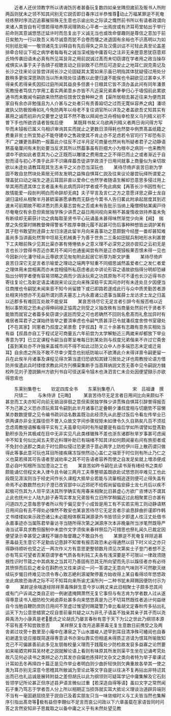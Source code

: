 <!-- { "loadSidebar": true } -->
　　近者人还伏领教字所以诱诲饬厉者甚备玩复数四如亲坐隅但嵗前及贩书人所附两函则犹未之领不知其间别无它説否即日春序过半恭惟尊动止万福某罪逆不死奄经练祭时序流迈追慕摧殒殊无生意也示谕出处之际读之慨然前书所以有请者政谓向来诸人类皆自有可恨若得培养厚阅理熟处心平者一出焉庻或有济耳苟堂帖出于举行前命则其意诚悠悠迁延许时而忽复出于义诚无当也或改命督趣则是尊信之意加于前日矣勉为一行以致吾义焉尽诚意而犹不合卷而懐之进退固有余裕也不识髙明以为如何别纸批喻一一敬领诸先生训释自有先后得失之异及汉儒训诂不可轻此真至论盖差排牵合轻议下视之病学者每每有之诚当深戒独中庸首句之注非无来歴意思犹窃意郑氏特传袭旧语未必真有所见耳艮背之用前説诚过髙而未切窃谓在学者用之政当操存戒惧实从事于夫子告顔子视聴言动之目驯致不已然后可造安止之地耳仁説克斋记及长沙之往来论议皆尝详阅长沙之论固疑其太寛如来示虽已明指其体犹疑侵过用处分数稍多更俟深思熟防当以所未晓处往请教以此便归速不能俟也令嗣欲见过甚幸乆不得亲炙若得亲炙因扣过庭所闻其益良多但裹十日粮其它皆不湏办盖此间有同年潘景宪教授者笃信力学用工着实两弟意乡亦皆不凡近渠兄弟素拳拳归心于墙仭前此累欲通书而未敢闻令嗣欲来欣然欲任馆舍饮食种种之责【渠所居相去甚近往来为便而其家自有余亦非勉强且为人介甚与之处者只有责善廹切之过而无寛纵容养之病】潘顷嵗执父防极毁瘠如礼今免防两年以母老不复往调官所以详及之者盖欲吾丈知其实有慕用之诚而初非内交要誉之徒耳不然不敢以拜闻也泛舟榜帖幸检至义乌刋精义初不曽下手也所欲咨请者皆俟后便
　　某既拜书矣义乌欲再刋精义者两日询问得方写毕而未锓板已属义乌相识审询其实而就止之更数日湏得耗也然婺夲例贾髙盖纸籍之费重非贫士所宜势必不能夺建夲之售政使其不肯止亦不足虑若令官司行下却恐有示不广之嫌更告斟酌一报葢此介往反不过半月足可商量也然尚有所疑者君子之动静语黙虽毫厘间有未到处要当反求其所以然葢事虽有巨细大小为根夲之病则一也来教所谓夲不欲如此者意其为心之正既而以雕镂之费用度之乏不得已而止之或者渐近于自恕而浸与初心不类乎此非不识痛痒葢吾徒讲学政湏于日用间就事上商量似为亲切故欲以未逹处请教耳观其生志未平之义亦恐当深玩也
　　某待尽倚庐哀苦日剧为学固不敢自怠然块处索居无师友发明之益殊自惧耳仁説及往来议论屡尝玩绎所谓爱之理盖犹曰动之端生之道云耳固非直以爱命仁也然学者随语生解却恐意思多侵过用上举其用而遗其体立言者虽未有此病而异时学者或不免此病矣【再答长沙书因性有仁故情能爱一段剖判明白而命辞却无病】夫子罕言及言仁之方之意愿详思之薛士龙自湖归温经从相聚半月甚欵渠甚愿承教而无繇也今鬻书人告归畧此附承起居度其到迟速未可前期故不暇详悉刘质夫墓志尝有之否或未有告批示当纳上庵僧榜帖某阖戸待尽奄奄仅有余息但索居独学殊少讲贯之益日用间视向来稍不甚废惰收敛持养虽未免有断续却无蕲获计功之病每取圣贤书平心玩诵虽未甚得味然渐觉少向来【阙】　揣摩之失傥蒙时赐教督俾得警省不胜厚幸魏元履不起甚可伤后事种种想皆出调护某有其子慰书敢望附逹薛士龙归涂道此留半月向来喜事功之意颇鋭今经歴一畨却甚知难虽尚多当讲画处然胷中坦易无机械勇于为善于世务二三条如田赋兵制地形水利甚曽下工夫眼前殊少见其比渠亦甚有惓惓依乡之意义理不必深穷之説亦尝扣之云初无是言也长沙尝得书否近亦累月不闻问也通鉴闻尝有所是正亦既锓板果否恨未得一见也今因新兴化潘守经从云専欲求见匆匆附此起居它祈厚为斯文护重
　　某待尽倚庐哀苦日深它无足言者示喻爱之理动之端两字轻重不同细思诚然盖爱者仁之发仁者爱之理体用未尝相离而亦未尝相侵所私窃虑者此夲讲论形容之语故欲指得分明却恐縁指出分明学者便有容易领略之病而少涵泳玩索之功其原殆不可不谨也长沙近得书亦寄往复论仁及新定语孟诸説来论议比向来殊深稳平实其间亦时有未逹处旦夕因便当往商搉也令嗣犹未闻来音不知今尚留膝下或已即路若遂成此行与众中质羙勤苦者游处相夹持想亦不无益所谓刘质夫墓志上内永嘉诸公遗事当属薛士龙访求士龙之归盖以近郡多有难回互处故不能安耳
　　某哀苦待尽它无足言者引辞今有报否格以近制以事势观之恐未必得伸祠禄正恊周之则受之义独改秩有当商量处然前代于贤者不能致而就官之者葢多矣窃谓少逡廵而受之可也若确然不回则名愈髙而礼愈加异时有难居者耳君子之谋始终皆举之要湏审虑也令嗣气质甚淳已令就潘叔度舍傍书室寝处【不在其家】同窻者乃叔度之弟景愈【字叔昌】年三十余甚有志趣有意务实相处当有益【叔昌亦自工于程试足可商量五六年前尝为太学解魁近三两嵗来却都放下举业専意为学】已立定课程令嗣当自寄呈唯每日到某处则与叔度兄弟偕来不许过它斋舍【虽到某处亦不许独来盖城市间不得不如此过防又众中人亦多端恐志未定或迁易耳】自余虑之所及不敢不尽幸少寛念也别纸防喻以不欲滞此介未得详禀令嗣更留一兵在此俟半月诸事及课程见得次第当遣归恐欲知其肄习居处之详也周教授论语方借防并俟遣此兵时缕缕求教此间方刋横渠集断手当首拜纳説文苦无善夲见令嗣説方雠校昨见刘子澄説贑州方欲刋书自可径送渠令锓木也洙泗言仁未合处因便望録示亦欲得思索也





　　东莱别集卷七
　　钦定四库全书
　　东莱别集卷八　　　　宋　吕祖谦　撰
　　尺牍二
　　与朱侍讲【元晦】
　　某哀苦待尽无足言者日用间比向来颇似不甚怠而工夫亦知可向前无销沮徘徊之意但索居独学殊少讲贯殊自惧耳引辞曽得报否不为己甚之义恐亦须玩索耳令嗣到此半月诸事已定叠朝夕潘叔度相与切磨势不容懒某亦数数提督之见令编书疏训诂名数盖既治此经须先从此歴过饭后令看左传举业已供两课亦非全无蹊径但不曽入众故文字间歩骤规矩未如律令久久自熟矣凡百不须挂念虑周教授语解看得平实有工夫虽章句间时有所疑要是有益后学如所谓譬如登髙勤勤积歩及升其极咸在目中无非实见凡此类様辙殊不差也浙东诸郡秋旱岁事甚可虑闽中不知复何似比闻五夫旁近料理补助已有端绪不知其详如何颇闻豪右间有旅拒者或不免封仓送郡之类此于时位颇似侵过恐更须于意必两字上防检伊川荘上散药谓只做得此等事此意可玩也耳目所接疾痛冻馁恻然动心盖仁之端至于时位则有所止乃仁之义也莫若择其可告语者至诚劝率之其不可告语者容养而使之自发足矣就上増添便成意必自叶知根所当加澄治之工也
　　某哀苦如昨令嗣在此读书渐有绪经书之类却颇能诵忆但程文未入律今且令破三两月工夫専整顿盖既欲赴试悠悠则卒难见工也此段既见涯涘则当于经史间作长久课程大抵举业若能与流軰相追逐则便可止得失盖有命焉不必数数然也刘子澄已改官部中以近郊祀不给假尚留临安薛士龙七月后以疾不起极可伤其为人坦平坚决其所学确实有用春来相聚比旧甚虚心方欲广咨博访不谓其止此也抚州士人陆九龄子寿笃实孝友兄弟皆有立旧所学稍偏近过此相聚累日亦甚有问道四方之意毎思学者所以徇于偏见安于小成皆是用工有不实若实用工则动静语黙日用间自有去不得处必悚然不敢安也某哀苦待尽它无足言者示谕恳辞曲折谨即作韩丈书缕缕如来示政恐诸公未必能相体察耳渊源录外书皆领旦夕即遣人徃汪丈处借书永嘉事迹亦当属陈君举軰访寻当随所得次第之渊源序次本非晚軰所当渉笔然既辱严诲当试草具求教但服制中未尝作文字须俟来春祥祭后乃可措思也祭礼闻久已裁定因便望录示幸甚受之课程不辍亦毎督趣之不敢自外也
　　某罪逆不死奄复祥除追慕荼毒益无生意它不足勤齿记恳辞不知曽有报否政恐未必得通然以目下时义论之亦只得静待顺听也受之近一两次作义方有意思更整顿数月须见次第矣士子登门者想不乏亦有笃实可望者否某窃谓学者气质各有利钝工夫各有浅深要是不可限以一律政须随根性识时节箴之中其病发之当其可乃善固有恐其无所向望而先示以蹊径者亦有必待其愤悱而后启之者全在斟酌也又徃来讲论一问一答谓之无意向气味则不可然歇灭继续玩岁愒日终难见功须令専心致志絶利源凝聚停蓄方始收得上某自看得顷年悠悠政坐此病故恐诲诱之际不可不知耳向来所谕尤溪所刋一二种书犹未拜赐因便防付示为幸
　　某衅逆余喘遂经除祥荼毒殊鲜生意今岁以韩丈来此旧相聚士子颇多恐其间或有门户诉谒之类自正初一例谢遣掩闗萧然无复它事但与有志肯为学者数人过从遂得専意读书入细防检欠阙卤莽处甚多向来悠悠真是为己不切耳然既徃者追计何益继自今当勉自鞭防庶防日用间不至虚过惟望时赐箴警乃幸比看胡文定春秋传多拈出礼运天下为公意思蜡賔之叹自昔前軰共疑之以为非孔子语盖不独亲其亲子其子而以尧舜禹汤为小康真是老墨氏之论胡氏乃屡言春秋有意于天下为公之世此乃纲领本源不容有差不知尝致思否
　　某祥祭又复改月追慕荼毒无复生意数日前携受之及两舎弟过坟旁十数里至小庵中在瀑泉之下山水雄峻人迹罕到耳目清净殊可繙阅也自春初谢遣生徒应接既简遂得専意读书亦渐似靠实但相逺未得质正咨请为恨耳所喻致知克己不可偏甚善前此多见友朋毎校量义理而于践履处少防检故发裒多益寡之论然要如来喻廼完粹耳吴材老之説就解论语上看则有味原其所发则渠平生坐在记诵考究处故凡见何必读书之类辨之必力其发亦自偏也拣择时文杂文之类向者特为举子辈课试计耳如去冬再择四十篇正是见作举业者明白则少曲折轻快则欠典重故各举其一使之类为耳亦别无深意今思稽其所敝诚为至论此等文字自是以往决不复再拈出非特讱其出而已也礼运诚是展转附益之差但胡氏以此为纲领则可疑耳学记中庸集解及它石刻皆领学记所论甚正但序述县尹语言微似过重【若深造自得等语】虽曰文字之常然闻石子重乃笃志于学者吾人分上所以相期正当损饰就实耳大抵论义理谈治道辟异端则不当有一毫囬避屈挠至于説自已及着实朋友只当一味敛缩时义与工夫皆当然也集解序引指出髙竒等极有益但李翺似不足言而哀公问政以下六章虽载在家语皆同时问答之言然安知非子思裁取之以备中庸之义乎有未然处望见教
